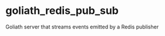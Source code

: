 goliath_redis_pub_sub
=====================

Goliath server that streams events emitted by a Redis publisher
